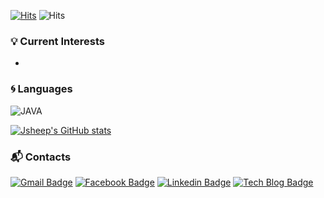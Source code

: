 [![Hits](https://hits.seeyoufarm.com/api/count/incr/badge.svg?url=https%3A%2F%2Fgithub.com%2FJsheep-Album&count_bg=%2379C83D&title_bg=%23555555&icon=&icon_color=%23E7E7E7&title=hits&edge_flat=false)](https://hits.seeyoufarm.com) ![Hits](https://img.shields.io/github/followers/Jsheep-Album?label=Follow)

### :bulb: Current Interests
- 

### :cyclone: Languages
![JAVA](https://img.shields.io/badge/JAVA)



[![Jsheep's GitHub stats](https://github-readme-stats.vercel.app/api?username=Jsheep-Album&show_icons=true&theme=merko)](https://github.com/anuraghazra/github-readme-stats)


### :mailbox_with_mail: Contacts
[![Gmail Badge](https://img.shields.io/badge/Gmail-d14836?style=flat-square&logo=Gmail&logoColor=white&link=mailto:megavlaza@gmail.com)](mailto:megavlaza@gmail.com) [![Facebook Badge](https://img.shields.io/badge/facebook-1877f2?style=flat-square&logo=facebook&logoColor=white&link=https://www.facebook.com/jaeyang.kim.1)](https://www.facebook.com/jaeyang.kim.1) [![Linkedin Badge](https://img.shields.io/badge/-LinkedIn-blue?style=flat-square&logo=Linkedin&logoColor=white&link=https://www.linkedin.com/in/jaeyang-k-431821161)](https://www.linkedin.com/in/jaeyang-k-431821161) [![Tech Blog Badge](http://img.shields.io/badge/-Tech%20blog-black?style=flat-square&logo=github&link=https://jsheep.tistory.com/)](https://jsheep.tistory.com/)
